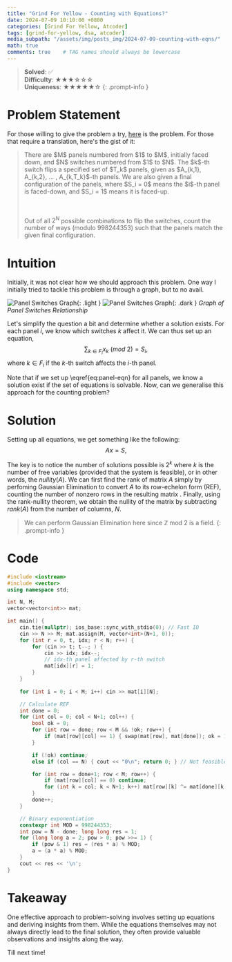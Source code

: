 ```yaml
---
title: "Grind For Yellow - Counting with Equations?"
date: 2024-07-09 10:10:00 +0800
categories: [Grind For Yellow, Atcoder]
tags: [grind-for-yellow, dsa, atcoder]
media_subpath: "/assets/img/posts_img/2024-07-09-counting-with-eqns/"
math: true
comments: true    # TAG names should always be lowercase
---
```


> **Solved**: ✅  
**Difficulty**: ★★★☆☆☆   
**Uniqueness**: ★★★★★☆
{: .prompt-info }

# Problem Statement

For those willing to give the problem a try, [here](https://atcoder.jp/contests/typical90/tasks/typical90_be) is the problem. For those that require a translation, here's the gist of it:

<blockquote>
There are $M$ panels numbered from $1$ to $M$, initially faced down, and $N$ switches numbered from $1$ to $N$. The $k$-th switch  flips a specified set of $T_k$ panels, given as $A_{k,1}, A_{k,2}, ... , A_{k,T_k}$-th panels. We are also given a final configuration of the panels, where $S_i = 0$ means the $i$-th panel is faced-down, and $S_i = 1$ means it is faced-up.

<br><br> 
Out of all $2^N$ possible combinations to flip the switches, count the number of ways (modulo $998244353$) such that the panels match the given final configuration.
</blockquote>

# Intuition
Initially, it was not clear how we should approach this problem. One way I initially tried to tackle this problem is through a graph, but to no avail.

![Panel Switches Graph](panel-switch-light.png){: .light }
![Panel Switches Graph](panel-switch-dark.png){: .dark }
_Graph of Panel Switches Relationship_

Let's simplify the question a bit and determine whether a solution exists. For each panel $i$, we know which switches $k$ affect it. We can thus set up an equation,
$$
\begin{equation}
  \sum_{k \in F_{i}} x_k\ (mod\ 2) = S_i, 
  \label{eq:panel-eqn}
\end{equation}
$$
where $k\in F_{i}$ if the $k$-th switch affects the $i$-th panel.

Note that if we set up \eqref{eq:panel-eqn} for all panels, we know a solution exist if the set of equations is solvable. Now, can we generalise this approach for the counting problem?

# Solution
Setting up all equations, we get something like the following:
$$
\begin{equation}
  Ax = S, 
  \label{eq:full-panel-eqn}
\end{equation}
$$

The key is to notice the number of solutions possible is $2^k$ where $k$ is the number of free variables (provided that the system is feasible), or in other words, the $nullity(A)$. We can first find the rank of matrix $A$ simply by perfoming Gaussian Elimination to convert $A$ to its row-echelon form (REF), counting the number of nonzero rows in the resulting matrix . Finally, using the rank-nullity theorem, we obtain the nullity of the matrix by subtracting $rank(A)$ from the number of columns, $N$.

> We can perform Gaussian Elimination here since $\mathbb{Z}$ mod 2 is a field.
{: .prompt-info }

# Code
```c++
#include <iostream>
#include <vector>
using namespace std;

int N, M;
vector<vector<int>> mat;

int main() {
    cin.tie(nullptr); ios_base::sync_with_stdio(0); // Fast IO
    cin >> N >> M; mat.assign(M, vector<int>(N+1, 0));
    for (int r = 0, t, idx; r < N; r++) {
        for (cin >> t; t--; ) {
            cin >> idx; idx--;
            // idx-th panel affected by r-th switch
            mat[idx][r] = 1;
        }
    }
    
    for (int i = 0; i < M; i++) cin >> mat[i][N];

    // Calculate REF
    int done = 0;
    for (int col = 0; col < N+1; col++) {
        bool ok = 0;
        for (int row = done; row < M && !ok; row++) {
            if (mat[row][col] == 1) { swap(mat[row], mat[done]); ok = 1; }
        }

        if (!ok) continue;
        else if (col == N) { cout << "0\n"; return 0; } // Not feasible

        for (int row = done+1; row < M; row++) {
            if (mat[row][col] == 0) continue;
            for (int k = col; k < N+1; k++) mat[row][k] ^= mat[done][k];
        }
        done++;
    }

    // Binary exponentiation
    constexpr int MOD = 998244353;
    int pow = N - done; long long res = 1;
    for (long long a = 2; pow > 0; pow >>= 1) {
        if (pow & 1) res = (res * a) % MOD;
        a = (a * a) % MOD;
    }
    cout << res << '\n';
}
```

# Takeaway
One effective approach to problem-solving involves setting up equations and deriving insights from them. While the equations themselves may not always directly lead to the final solution, they often provide valuable observations and insights along the way.

Till next time!
